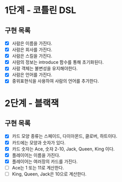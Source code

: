 # 1단계 - 코틀린 DSL

## 구현 목록

- [x] 사람은 이름을 가진다.
- [x] 사람은 회사를 가진다.
- [x] 사람은 스킬을 가진다.
- [x] 사람의 정보는 introduce 함수를 통해 초기화된다.
- [x] 사람 객체는 불변성을 유지해야한다.
- [x] 사람은 언어를 가진다.
- [x] 중위표현식을 사용하여 사람의 언어를 추가한다.

# 2단계 - 블랙잭

## 구현 목록

- [x] 카드 모양 종류는 스페이드, 다이아몬드, 클로버, 하트이다.
- [x] 카드에는 모양과 숫자가 있다.
- [x] 카드 숫자는 Ace, 숫자 2-10, Jack, Queen, King 이다.
- [x] 플레이어는 이름을 가진다.
- [x] 플레이어는 여러장의 카드를 가진다.
- [ ] Ace는 1 또는 11로 계산한다.
- [ ] King, Queen, Jack은 10으로 계산한다.
